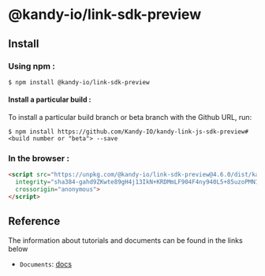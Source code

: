 # @kandy-io/link-sdk-preview

## Install

### Using npm :

`$ npm install @kandy-io/link-sdk-preview`

#### Install a particular build :

To install a particular build branch or beta branch with the Github URL, run:

`$ npm install https://github.com/Kandy-IO/kandy-link-js-sdk-preview#<build number or "beta"> --save`

### In the browser :
```html
<script src="https://unpkg.com/@kandy-io/link-sdk-preview@4.6.0/dist/kandy.js"
  integrity="sha384-gahd9ZKwte89gH4j13IkN+KRDMmLF904F4ny940L5+85uzoPMN1T7D0fWBjDZaAt"
  crossorigin="anonymous">
</script>
```
## Reference

The information about tutorials and documents can be found in the links below

* `Documents`: [docs](https://kandy-io.github.io/kandy-link-js-sdk-preview/docs)


